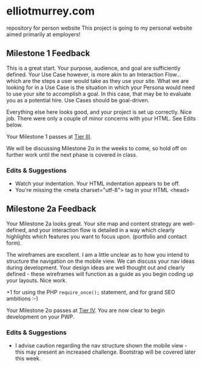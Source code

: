 # elliotmurrey.com
repository for person website
This project is going to my personal website aimed primarily at employers!

## Milestone 1 Feedback 
This is a great start. Your purpose, audience, and goal are sufficiently defined. Your Use Case however, is more akin to an Interaction Flow... which are the steps a user would take as they use your site. What we are looking for in a Use Case is the situation in which your Persona would need to use your site to accomplish a goal. In this case, that may be to evaluate you as a potential hire. Use Cases should be goal-driven.

Everything else here looks good, and your project is set up correctly. Nice job. There were only a couple of minor concerns with your HTML. See Edits below.

Your Milestone 1 passes at [Tier III](https://bootcamp-coders.cnm.edu/projects/personal/rubric/).

We will be discussing Milestone 2&alpha; in the weeks to come, so hold off on further work until the next phase is covered in class.

### Edits &amp; Suggestions
- Watch your indentation. Your HTML indentation appears to be off.
- You're missing the &lt;meta charset="utf-8"&gt; tag in your HTML &lt;head&gt;

## Milestone 2a Feedback
Your Milestone 2a looks great. Your site map and content strategy are well-defined, and your interaction flow is detailed in a way which clearly highlights which features you want to focus upon. (portfolio and contact form).

The wireframes are excellent. I am a little unclear as to how you intend to structure the navigation on the mobile view. We can discuss your nav ideas during development. Your design ideas are well thought out and clearly defined - these wireframes will function as a guide as you begin coding up your layouts. Nice work. 

+1 for using the PHP `require_once();` statement, and for grand SEO ambitions :-)

Your Milestone 2&alpha; passes at [Tier IV](https://bootcamp-coders.cnm.edu/projects/personal/rubric/). You are now clear to begin development on your PWP.

### Edits &amp; Suggestions
- I advise caution regarding the nav structure shown the mobile view - this may present an increased challenge. Bootstrap will be covered later this week.
